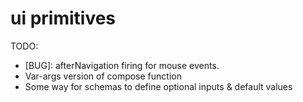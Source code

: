 # ui primitives

TODO:

- [BUG]: afterNavigation firing for mouse events.
- Var-args version of compose function
- Some way for schemas to define optional inputs & default values
